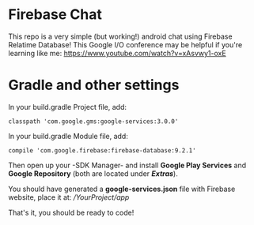 # Firebase Chat
This repo is a very simple (but working!) android chat using Firebase Relatime Database!
This Google I/O conference may be helpful if you're learning like me: https://www.youtube.com/watch?v=xAsvwy1-oxE

# Gradle and other settings

In your build.gradle Project file, add:

    classpath 'com.google.gms:google-services:3.0.0'
  
In your build.gradle Module file, add:

    compile 'com.google.firebase:firebase-database:9.2.1'
  
Then open up your -SDK Manager- and install **Google Play Services** and **Google Repository** (both are located under **_Extras_**).

You should have generated a **google-services.json** file with Firebase website, place it at: */YourProject/app*

That's it, you should be ready to code!
